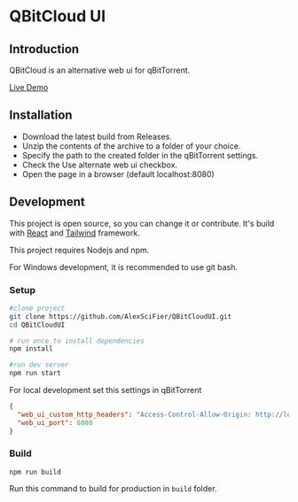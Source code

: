 # QBitCloud UI

## Introduction

QBitCloud is an alternative web ui for qBitTorrent.

[Live Demo]()

## Installation

- Download the latest build from Releases.
- Unzip the contents of the archive to a folder of your choice.
- Specify the path to the created folder in the qBitTorrent settings.
- Check the Use alternate web ui checkbox.
- Open the page in a browser (default localhost:8080)

## Development

This project is open source, so you can change it or contribute. It's build with [React](https://reactjs.org/) and [Tailwind](https://tailwindcss.com/) framework.

This project requires Nodejs and npm.

For Windows development, it is recommended to use git bash.

### Setup

```sh
#clone project
git clone https://github.com/AlexSciFier/QBitCloudUI.git
cd QBitCloudUI

# run once to install dependencies
npm install

#run dev server
npm run start
```

For local development set this settings in qBitTorrent

```json
{
  "web_ui_custom_http_headers": "Access-Control-Allow-Origin: http://localhost:3000\nAccess-Control-Allow-Credentials: true",
  "web_ui_port": 8080
}
```

### Build

```
npm run build
```

Run this command to build for production in `build` folder.

